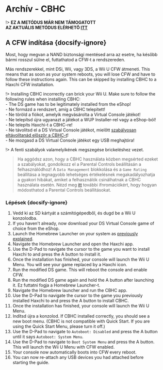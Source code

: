 # Archív - CBHC

!> **EZ A METÓDUS MÁR NEM TÁMOGATOTT**  
**AZ AKTUÁLIS METÓDUS ELÉRHETŐ [ITT](../../introduction)**

## A CFW indítása {docsify-ignore}

Most, hogy megvan a NAND biztonsági mentésed arra az esetre, ha később bármi rosszul sülne el, futtathatod a CFW-t a rendszereden.

Más rendszerekkel, mint DSi, Wii, vagy 3DS, a Wii U CFW átmeneti. This means that as soon as your system reboots, you will lose CFW and have to follow these instructions again. This can be skipped by installing CBHC to a Haxchi CFW installation.

!> Installing CBHC incorrectly can brick your Wii U. Make sure to follow the following rules when installing CBHC: <br>- The DS game has to be legitimately installed from the eShop! <br>- Ne formázd a rendszert, amíg a CBHC telepített! <br>- Ne töröld a fiókot, amelyik megvásárolta a Virtual Console játékot! <br>- Ne telepítsd újra ugyanazt a játékot a WUP Installer-rel vagy a eShop-ból! <br>- Ne telepíts Haxchi-t a CBHC-re! <br>- Ne távolítsd el a DS Virtual Console játékot, mielőtt [szabályosan eltávolítanád először a CBHC-t](../uninstall-cbhc)! <br>- Ne mozgasd a DS Virtual Console játékot egy USB meghajtóra!

!> A fenti szabályok valamelyikének megszegése brickeléshez vezet.

> Ha aggódsz azon, hogy a CBHC használata közben megsérted ezeket a szabályokat, gondolkozz el a Parental Controls beállításán a felhasználódhoz! A `Data Management` blokkolása és a `Game Rating` beállítása a legnagyobb lehetséges értékelésnek megakadályozhatja a gyakori hibákat, amiket a felhasználók csinálhatnak a CBHC használata esetén. Nézd meg [itt](https://en-americas-support.nintendo.com/app/answers/detail/a_id/1081/~/how-to-change-parental-controls) további ifnromációkért, hogy hogyan módosthatod a Parental Controls beállításokat.

### Lépések {docsify-ignore}

1. Vedd ki az SD kártyát a számítógépedből, és dugd be a Wii U konzolodba.
1. If you haven't already, now download your DS Virtual Console game of choice from the eShop.
1. Launch the Homebrew Launcher on your system as [previously explained](browser-exploit).
1. Navigate the Homebrew Launcher and open the Haxchi app.
1. Use the D-Pad to navigate the cursor to the game you want to install Haxchi to and press the A button to install it.
1. Once the installation has finished, your console will launch the Wii U Menu. You will see your game replaced by a Haxchi icon.
1. Run the modified DS game. This will reboot the console and enable CFW.
1. Run the modified DS game again and hold the A button after launching it. Ez futtatni fogja a Homebrew Launcher-t.
1. Navigate the Homebrew launcher and run the CBHC app.
1. Use the D-Pad to navigate the cursor to the game you previously installed Haxchi to and press the A button to install CBHC.
1. Once the installation has finished, your console will launch the Wii U Menu.
1. Indítsd újra a konzolod. If CBHC installed correctly, you should see a new boot menu. (CBHC is not compatible with Quick Start. If you are using the Quick Start Menu, please turn it off.)
1. Use the D-Pad to navigate to `Autoboot: Disabled` and press the A button until it says `Autoboot: System Menu`.
1. Use the D-Pad to navigate to `Boot System Menu` and press the A button. This will launch the Wii U Menu with CFW enabled.
1. Your console now automatically boots into CFW every reboot.
1. You can now re-attach any USB devices you had attached before starting the guide.